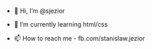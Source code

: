 - 👋 Hi, I’m @sjezior
<!-- - 👀 I’m interested in ... -->
- 🌱 I’m currently learning html/css
<!-- - 💞️ I’m looking to collaborate on ... -->
- 📫 How to reach me - fb.com/stanislaw.jezior

<!---
sjezior/sjezior is a ✨ special ✨ repository because its `README.md` (this file) appears on your GitHub profile.
You can click the Preview link to take a look at your changes.
--->
